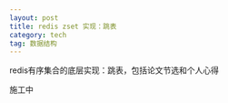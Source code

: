 ```yaml
---
layout: post
title: redis zset 实现：跳表
category: tech
tag: 数据结构
---
```


redis有序集合的底层实现：跳表，包括论文节选和个人心得

施工中